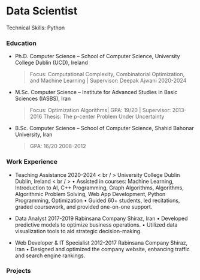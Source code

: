 # Data Scientist
Technical Skills: Python
### Education
- Ph.D. Computer Science – School of Computer Science, University College Dublin (UCD),	Ireland
  > Focus: Computational Complexity, Combinatorial Optimization, and Machine Learning | Supervisor: Deepak Ajwani	2020-2024
* M.Sc. Computer Science – Institute for Advanced Studies in Basic Sciences (IASBS),	Iran
  > Focus: Optimization Algorithms| GPA: 19/20 | Supervisor: 	2013-2016
Thesis: The p-center Problem Under Uncertainty
+ B.Sc. Computer Science – School of Computer Science, Shahid Bahonar University,	Iran
  >GPA: 16/20	2008-2012


### Work Experience
- Teaching Assistance	2020-2024 < br / >
University College Dublin	  Dublin, Ireland < br / >
•	Assisted in courses: Machine Learning, Introduction to AI, C++ Programming, Graph Algorithms, Algorithms, Algorithmic Problem Solving, Web App Development, Python Programming, Optimization
•	Guided 60+ students, led recitations, graded coursework, and provided one-on-one support.
* Data Analyst	2017-2019
Rabinsana Company	Shiraz, Iran
•	Developed predictive models to optimize business operations.
•	Utilized data visualization tools to aid strategic decision-making.
+ Web Developer & IT Specialist	2012-2017
Rabinsana Company	Shiraz, Iran
•	Designed and optimized the company website, enhancing traffic and search engine rankings.


### Projects 
